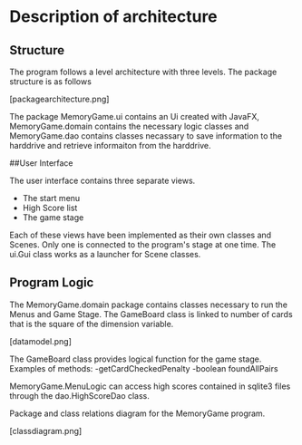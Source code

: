 # Description of architecture

## Structure
The program follows a level architecture with three levels. The package structure is as follows

[packagearchitecture.png]

The package MemoryGame.ui contains an Ui created with JavaFX, MemoryGame.domain contains the necessary logic classes and MemoryGame.dao contains classes necassary to save information to the harddrive and retrieve informaiton from the harddrive.

##User Interface

The user interface contains three separate views.
- The start menu
- High Score list
- The game stage

Each of these views have been implemented as their own classes and Scenes. Only one is connected to the program's stage at one time. The ui.Gui class works as a launcher for Scene classes.

## Program Logic

The MemoryGame.domain package contains classes necessary to run the Menus and Game Stage. The GameBoard class is linked to number of cards that is the square of the dimension variable.

[datamodel.png]

The GameBoard class provides logical function for the game stage. Examples of methods:
-getCardCheckedPenalty
-boolean foundAllPairs

MemoryGame.MenuLogic can access high scores contained in sqlite3 files through the dao.HighScoreDao class.

Package and class relations diagram for the MemoryGame program.

[classdiagram.png]